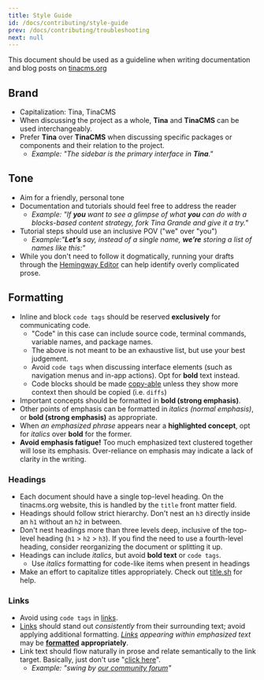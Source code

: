 ```yaml
---
title: Style Guide
id: /docs/contributing/style-guide
prev: /docs/contributing/troubleshooting
next: null
---
```


This document should be used as a guideline when writing documentation and blog posts on [tinacms.org](http://tinacms.org)

## Brand

- Capitalization: Tina, TinaCMS
- When discussing the project as a whole, **Tina** and **TinaCMS** can be used interchangeably.
- Prefer **Tina** over **TinaCMS** when discussing specific packages or components and their relation to the project.
  - _Example: "The sidebar is the primary interface in **Tina**."_

## Tone

- Aim for a friendly, personal tone
- Documentation and tutorials should feel free to address the reader
  - _Example: "If **you** want to see a glimpse of what **you** can do with a blocks-based content strategy, fork Tina Grande and give it a try."_
- Tutorial steps should use an inclusive POV ("we" over "you")
  - _Example:"**Let’s** say, instead of a single name, **we’re** storing a list of names like this:"_
- While you don't need to follow it dogmatically, running your drafts through the [Hemingway Editor](http://hemingwayapp.com/) can help identify overly complicated prose.

## Formatting

- Inline and block `code tags` should be reserved **exclusively** for communicating code.
  - "Code" in this case can include source code, terminal commands, variable names, and package names.
  - The above is not meant to be an exhaustive list, but use your best judgement.
  - Avoid `code tags` when discussing interface elements (such as navigation menus and in-app actions). Opt for **bold** text instead.
  - Code blocks should be made [copy-able](https://github.com/tinacms/tinacms.org/blob/master/README.md#copy-able-code-block) unless they show more context then should be copied (i.e. `diffs`)
- Important concepts should be formatted in **bold (strong emphasis)**.
- Other points of emphasis can be formatted in _italics (normal emphasis)_, or **bold (strong emphasis)** as appropriate.
- When _an emphasized phrase_ appears near a **highlighted concept**, opt for _italics_ over **bold** for the former.
- **Avoid emphasis fatigue!** Too much emphasized text clustered together will lose its emphasis. Over-reliance on emphasis may indicate a lack of clarity in the writing.

### Headings

- Each document should have a single top-level heading. On the tinacms.org website, this is handled by the `title` front matter field.
- Headings should follow strict hierarchy. Don't nest an `h3` directly inside an `h1` without an `h2` in between.
- Don't nest headings more than three levels deep, inclusive of the top-level heading (`h1` > `h2` > `h3`). If you find the need to use a fourth-level heading, consider reorganizing the document or splitting it up.
- Headings can include _italics_, but avoid **bold text** or `code tags`.
  - Use _italics_ formatting for code-like items when present in headings
- Make an effort to capitalize titles appropriately. Check out [title.sh](https://title.sh/) for help.

### Links

- Avoid using `code tags` in [links](https://tinacms.org).
- [Links](https://tinacms.org) should stand out _consistently_ from their surrounding text; avoid applying additional formatting. _[Links](https://tinacms.org) appearing within emphasized text_ may be [**formatted**](https://tinacms.org) **appropriately**.
- Link text should flow naturally in prose and relate semantically to the link target. Basically, just don't use "[click here](https://tinacms.org)".
  - _Example: "swing by [our community forum](https://community.tinacms.org/)"_
